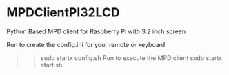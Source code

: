 # MPDClientPI32LCD
Python Based MPD client for Raspberry Pi with 3.2 inch screen

Run to create the config.ini for your remote or keyboard
>>sudo startx config.sh
Run to execute the MPD client
>>sudo startx start.sh
